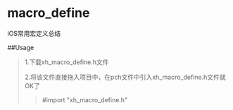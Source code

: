 # macro_define
iOS常用宏定义总结


##Usage

>1.下载xh_macro_define.h文件
>
>2.将该文件直接拖入项目中，在pch文件中引入xh_macro_define.h文件就OK了
>> #import "xh_macro_define.h"
